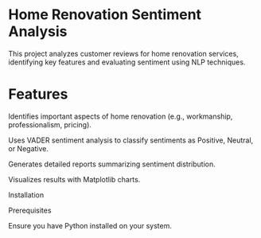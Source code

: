 # Home Renovation Sentiment Analysis

This project analyzes customer reviews for home renovation services, identifying key features and evaluating sentiment using NLP techniques.

# Features

Identifies important aspects of home renovation (e.g., workmanship, professionalism, pricing).

Uses VADER sentiment analysis to classify sentiments as Positive, Neutral, or Negative.

Generates detailed reports summarizing sentiment distribution.

Visualizes results with Matplotlib charts.

Installation

Prerequisites

Ensure you have Python installed on your system.
